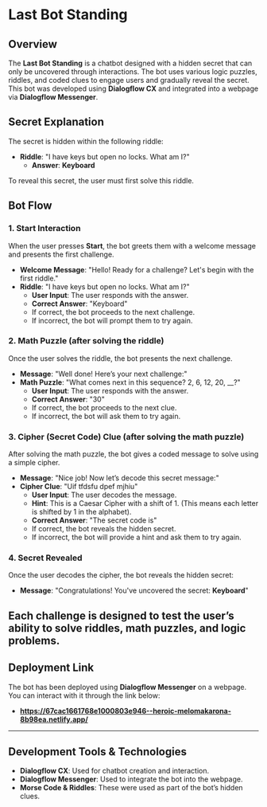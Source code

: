 # Last Bot Standing

## Overview
The **Last Bot Standing** is a chatbot designed with a hidden secret that can only be uncovered through interactions. The bot uses various logic puzzles, riddles, and coded clues to engage users and gradually reveal the secret. This bot was developed using **Dialogflow CX** and integrated into a webpage via **Dialogflow Messenger**.

## Secret Explanation
The secret is hidden within the following riddle:

- **Riddle**: "I have keys but open no locks. What am I?"
  - **Answer**: **Keyboard**

To reveal this secret, the user must first solve this riddle.

## Bot Flow

### 1. **Start Interaction**
When the user presses **Start**, the bot greets them with a welcome message and presents the first challenge.

- **Welcome Message**: "Hello! Ready for a challenge? Let's begin with the first riddle."
- **Riddle**: "I have keys but open no locks. What am I?"
  - **User Input**: The user responds with the answer.
  - **Correct Answer**: "Keyboard"
  - If correct, the bot proceeds to the next challenge.
  - If incorrect, the bot will prompt them to try again.

### 2. **Math Puzzle (after solving the riddle)**
Once the user solves the riddle, the bot presents the next challenge.

- **Message**: "Well done! Here’s your next challenge:"
- **Math Puzzle**: "What comes next in this sequence? 2, 6, 12, 20, __?"
  - **User Input**: The user responds with the answer.
  - **Correct Answer**: "30"
  - If correct, the bot proceeds to the next clue.
  - If incorrect, the bot will ask them to try again.

### 3. **Cipher (Secret Code) Clue (after solving the math puzzle)**
After solving the math puzzle, the bot gives a coded message to solve using a simple cipher.

- **Message**: "Nice job! Now let’s decode this secret message:"
- **Cipher Clue**: "Uif tfdsfu dpef mjhiu"
  - **User Input**: The user decodes the message.
  - **Hint**: This is a Caesar Cipher with a shift of 1. (This means each letter is shifted by 1 in the alphabet).
  - **Correct Answer**: "The secret code is"
  - If correct, the bot reveals the hidden secret.
  - If incorrect, the bot will provide a hint and ask them to try again.

### 4. **Secret Revealed**
Once the user decodes the cipher, the bot reveals the hidden secret:

- **Message**: "Congratulations! You've uncovered the secret: **Keyboard**"

Each challenge is designed to test the user’s ability to solve riddles, math puzzles, and logic problems.
---

## Deployment Link
The bot has been deployed using **Dialogflow Messenger** on a webpage. You can interact with it through the link below:
- **https://67cac1661768e1000803e946--heroic-melomakarona-8b98ea.netlify.app/**

---

## Development Tools & Technologies

- **Dialogflow CX**: Used for chatbot creation and interaction.
- **Dialogflow Messenger**: Used to integrate the bot into the webpage.
- **Morse Code & Riddles**: These were used as part of the bot’s hidden clues.

